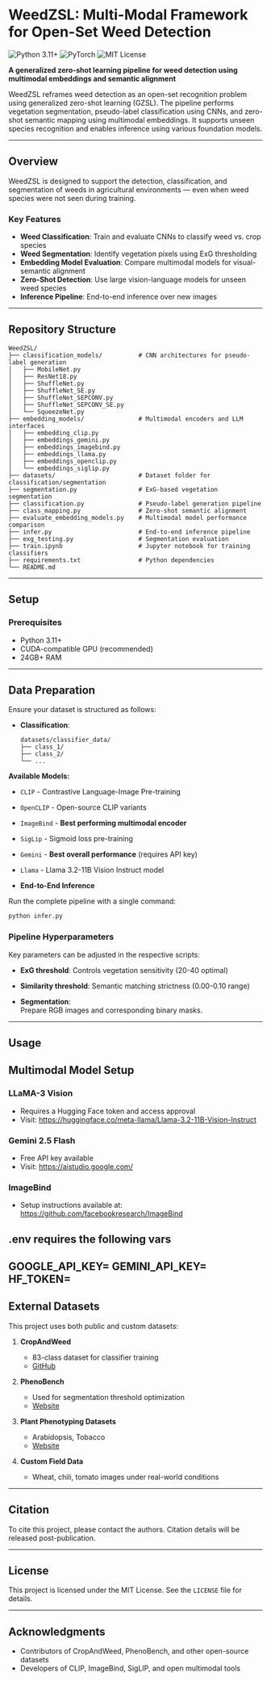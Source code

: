 # WeedZSL: Multi-Modal Framework for Open-Set Weed Detection

![Python 3.11+](https://img.shields.io/badge/python-3.11%2B-blue) ![PyTorch](https://img.shields.io/badge/pytorch-2.7%2B-red) ![MIT License](https://img.shields.io/badge/license-MIT-green)

**A generalized zero-shot learning pipeline for weed detection using multimodal embeddings and semantic alignment**

WeedZSL reframes weed detection as an open-set recognition problem using generalized zero-shot learning (GZSL). The pipeline performs vegetation segmentation, pseudo-label classification using CNNs, and zero-shot semantic mapping using multimodal embeddings. It supports unseen species recognition and enables inference using various foundation models.

---

## Overview

WeedZSL is designed to support the detection, classification, and segmentation of weeds in agricultural environments — even when weed species were not seen during training.

### Key Features

- **Weed Classification**: Train and evaluate CNNs to classify weed vs. crop species
- **Weed Segmentation**: Identify vegetation pixels using ExG thresholding
- **Embedding Model Evaluation**: Compare multimodal models for visual-semantic alignment
- **Zero-Shot Detection**: Use large vision-language models for unseen weed species
- **Inference Pipeline**: End-to-end inference over new images

---

## Repository Structure

```
WeedZSL/
├── classification_models/          # CNN architectures for pseudo-label generation
│   ├── MobileNet.py
│   ├── ResNet18.py
│   ├── ShuffleNet.py
│   ├── ShuffleNet_SE.py
│   ├── ShuffleNet_SEPCONV.py
│   ├── ShuffleNet_SEPCONV_SE.py
│   └── SqueezeNet.py
├── embedding_models/               # Multimodal encoders and LLM interfaces
│   ├── embedding_clip.py
│   ├── embeddings_gemini.py
│   ├── embeddings_imagebind.py
│   ├── embeddings_llama.py
│   ├── embeddings_openclip.py
│   └── embeddings_siglip.py
├── datasets/                       # Dataset folder for classification/segmentation
├── segmentation.py                 # ExG-based vegetation segmentation
├── classification.py               # Pseudo-label generation pipeline
├── class_mapping.py                # Zero-shot semantic alignment
├── evaluate_embedding_models.py    # Multimodal model performance comparison
├── infer.py                        # End-to-end inference pipeline
├── exg_testing.py                  # Segmentation evaluation
├── train.ipynb                     # Jupyter notebook for training classifiers
├── requirements.txt                # Python dependencies
└── README.md
```

---

## Setup

### Prerequisites

- Python 3.11+
- CUDA-compatible GPU (recommended)
- 24GB+ RAM

---

## Data Preparation

Ensure your dataset is structured as follows:

- **Classification**:  
  ```
  datasets/classifier_data/
  ├── class_1/
  ├── class_2/
  └── ...
  ```

**Available Models:**
- `CLIP` - Contrastive Language-Image Pre-training
- `OpenCLIP` - Open-source CLIP variants
- `ImageBind` - **Best performing multimodal encoder**
- `SigLip` - Sigmoid loss pre-training
- `Gemini` - **Best overall performance** (requires API key)
- `Llama` - Llama 3.2-11B Vision Instruct model

- **End-to-End Inference**

Run the complete pipeline with a single command:

```bash
python infer.py 
```

### Pipeline Hyperparameters

Key parameters can be adjusted in the respective scripts:

- **ExG threshold**: Controls vegetation sensitivity (20-40 optimal)
- **Similarity threshold**: Semantic matching strictness (0.00-0.10 range)


- **Segmentation**:  
  Prepare RGB images and corresponding binary masks.

---

## Usage

## Multimodal Model Setup

### LLaMA-3 Vision

- Requires a Hugging Face token and access approval  
- Visit: https://huggingface.co/meta-llama/Llama-3.2-11B-Vision-Instruct

### Gemini 2.5 Flash

- Free API key available  
- Visit: https://aistudio.google.com/

### ImageBind

- Setup instructions available at: https://github.com/facebookresearch/ImageBind

## .env requires the following vars
GOOGLE_API_KEY=
GEMINI_API_KEY=
HF_TOKEN=
---

## External Datasets

This project uses both public and custom datasets:

1. **CropAndWeed**  
   - 83-class dataset for classifier training  
   - [GitHub](https://github.com/cropandweed/cropandweed-dataset)

2. **PhenoBench**  
   - Used for segmentation threshold optimization  
   - [Website](https://www.phenobench.org/)

3. **Plant Phenotyping Datasets**  
   - Arabidopsis, Tobacco  
   - [Website](https://www.plant-phenotyping.org/datasets)

4. **Custom Field Data**  
   - Wheat, chili, tomato images under real-world conditions

---

## Citation

To cite this project, please contact the authors. Citation details will be released post-publication.

---

## License

This project is licensed under the MIT License. See the `LICENSE` file for details.

---

## Acknowledgments

- Contributors of CropAndWeed, PhenoBench, and other open-source datasets  
- Developers of CLIP, ImageBind, SigLIP, and open multimodal tools  
